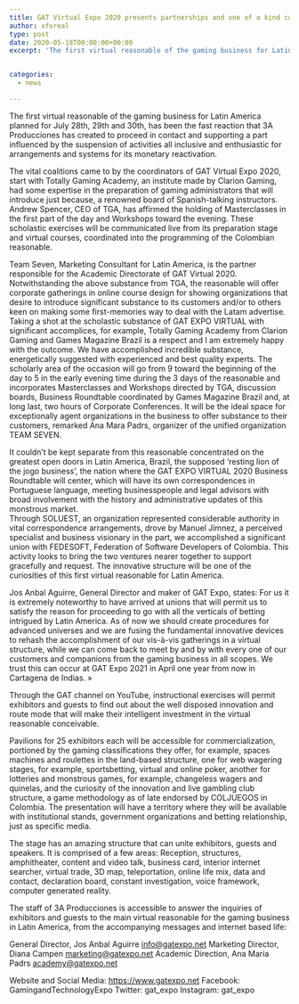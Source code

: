 ```yaml
---
title: GAT Virtual Expo 2020 presents partnerships and one of a kind content
author: xforeal 
type: post
date: 2020-05-18T00:00:00+00:00
excerpt: 'The first virtual reasonable of the gaming business for Latin America booked for July 28th, 29th and 30th, has been the quick reaction that 3A Producciones has created to proceed in contact and supporting an area influenced by the suspension of tasks all inclusive and enthusiastic for arrangements and procedures for its financial reactivation '


categories:
  - news

---
```

The first virtual reasonable of the gaming business for Latin America planned for July 28th, 29th and 30th, has been the fast reaction that 3A Producciones has created to proceed in contact and supporting a part influenced by the suspension of activities all inclusive and enthusiastic for arrangements and systems for its monetary reactivation. 

The vital coalitions came to by the coordinators of GAT Virtual Expo 2020, start with Totally Gaming Academy, an institute made by Clarion Gaming, had some expertise in the preparation of gaming administrators that will introduce just because, a renowned board of Spanish-talking instructors. Andrew Spencer, CEO of TGA, has affirmed the holding of Masterclasses in the first part of the day and Workshops toward the evening. These scholastic exercises will be communicated live from its preparation stage and virtual courses, coordinated into the programming of the Colombian reasonable. 

Team Seven, Marketing Consultant for Latin America, is the partner responsible for the Academic Directorate of GAT Virtual 2020. Notwithstanding the above substance from TGA, the reasonable will offer corporate gatherings in online course design for showing organizations that desire to introduce significant substance to its customers and/or to others keen on making some first-memories way to deal with the Latam advertise. Taking a shot at the scholastic substance of GAT EXPO VIRTUAL with significant accomplices, for example, Totally Gaming Academy from Clarion Gaming and Games Magazine Brazil is a respect and I am extremely happy with the outcome. We have accomplished incredible substance, energetically suggested with experienced and best quality experts. The scholarly area of the occasion will go from 9 toward the beginning of the day to 5 in the early evening time during the 3 days of the reasonable and incorporates Masterclasses and Workshops directed by TGA, discussion boards, Business Roundtable coordinated by Games Magazine Brazil and, at long last, two hours of Corporate Conferences. It will be the ideal space for exceptionally agent organizations in the business to offer substance to their customers, remarked Ana Mara Padrs, organizer of the unified organization TEAM SEVEN. 

It couldn&#8217;t be kept separate from this reasonable concentrated on the greatest open doors in Latin America, Brazil, the supposed &#8216;resting lion of the jogo business&#8217;, the nation where the GAT EXPO VIRTUAL 2020 Business Roundtable will center, which will have its own correspondences in Portuguese language, meeting businesspeople and legal advisors with broad involvement with the history and administrative updates of this monstrous market.  
Through SOLUEST, an organization represented considerable authority in vital correspondence arrangements, drove by Manuel Jimnez, a perceived specialist and business visionary in the part, we accomplished a significant union with FEDESOFT, Federation of Software Developers of Colombia. This activity looks to bring the two ventures nearer together to support gracefully and request. The innovative structure will be one of the curiosities of this first virtual reasonable for Latin America. 

Jos Anbal Aguirre, General Director and maker of GAT Expo, states: For us it is extremely noteworthy to have arrived at unions that will permit us to satisfy the reason for proceeding to go with all the verticals of betting intrigued by Latin America. As of now we should create procedures for advanced universes and we are fusing the fundamental innovative devices to rehash the accomplishment of our vis-à-vis gatherings in a virtual structure, while we can come back to meet by and by with every one of our customers and companions from the gaming business in all scopes. We trust this can occur at GAT Expo 2021 in April one year from now in Cartagena de Indias. &#187; 

Through the GAT channel on YouTube, instructional exercises will permit exhibitors and guests to find out about the well disposed innovation and route mode that will make their intelligent investment in the virtual reasonable conceivable. 

Pavilions for 25 exhibitors each will be accessible for commercialization, portioned by the gaming classifications they offer, for example, spaces machines and roulettes in the land-based structure, one for web wagering stages, for example, sportsbetting, virtual and online poker, another for lotteries and monstrous games, for example, changeless wagers and quinelas, and the curiosity of the innovation and live gambling club structure, a game methodology as of late endorsed by COLJUEGOS in Colombia. The presentation will have a territory where they will be available with institutional stands, government organizations and betting relationship, just as specific media. 

The stage has an amazing structure that can unite exhibitors, guests and speakers. It is comprised of a few areas: Reception, structures, amphitheater, content and video talk, business card, interior internet searcher, virtual trade, 3D map, teleportation, online life mix, data and contact, declaration board, constant investigation, voice framework, computer generated reality. 

The staff of 3A Producciones is accessible to answer the inquiries of exhibitors and guests to the main virtual reasonable for the gaming business in Latin America, from the accompanying messages and internet based life: 

General Director, Jos Anbal Aguirre info@gatexpo.net Marketing Director, Diana Campen marketing@gatexpo.net Academic Direction, Ana Maria Padrs academy@gatexpo.net 

Website and Social Media: https://www.gatexpo.net Facebook: GamingandTechnologyExpo Twitter: gat\_expo Instagram: gat\_expo